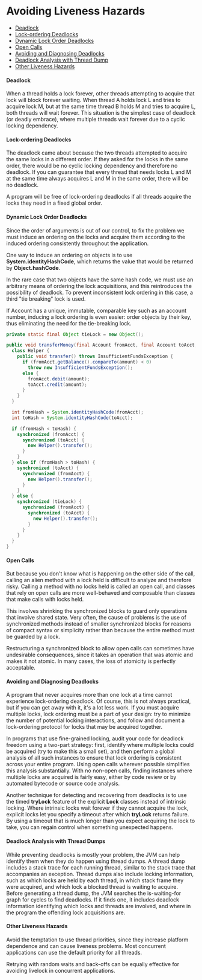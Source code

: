 # Avoiding Liveness Hazards
* [Deadlock](#deadlock)
* [Lock-ordering Deadlocks](#lock-ordering-deadlocks)
* [Dynamic Lock Order Deadlocks](#dynamic-lock-order-deadlocks)
* [Open Calls](#open-calls)
* [Avoiding and Diagnosing Deadlocks](#avoiding-and-diagnosing-deadlocks)
* [Deadlock Analysis with Thread Dump](#deadlock-analysis-with-thread-dumps)
* [Other Liveness Hazards](#other-liveness-hazards)
#### Deadlock
When a thread holds a lock forever, other threads attempting to acquire that lock will block forever waiting. When thread A holds lock L and tries to acquire lock M, but at the same time thread B holds M and tries to acquire L, both threads will wait forever. This situation is the simplest case of deadlock (or deadly embrace), where multiple threads wait forever due to a cyclic locking dependency.

#### Lock-ordering Deadlocks
The deadlock came about because the two threads attempted to acquire the same locks in a different order. If they asked for the locks in the same order, there would be no cyclic locking dependency and therefore no deadlock. If you can guarantee that every thread that needs locks L and M at the same time always acquires L and M in the same order, there will be no deadlock.

A program will be free of lock-ordering deadlocks if all threads acquire the locks they need in a fixed global order.

#### Dynamic Lock Order Deadlocks
Since the order of arguments is out of our control, to fix the problem we must induce an ordering on the locks and acquire them according to the induced ordering consistently throughout the application.

One way to induce an ordering on objects is to use **System.identityHashCode**, which returns the value that would be returned by **Object.hashCode**.

In the rare case that two objects have the same hash code, we must use an arbitrary means of ordering the lock acquisitions, and this reintroduces the possibility of deadlock. To prevent inconsistent lock ordering in this case, a third "tie breaking" lock is used.

If Account has a unique, immutable, comparable key such as an account number, inducing a lock ordering is even easier: order objects by their key, thus eliminating the need for the tie-breaking lock.
```java
private static final Object tieLock = new Object();

public void transferMoney(final Account fromAcct, final Account toAcct, final DollarAmount amount) throws InsufficientFundsException {
  class Helper {
    public void transfer() throws InsufficientFundsException {
      if (fromAcct.getBalance().compareTo(amount) < 0)
        throw new InsufficientFundsException();
      else {
        fromAcct.debit(amount);
        toAcct.credit(amount);
      }
    }
  }

  int fromHash = System.identityHashCode(fromAcct);
  int toHash = System.identityHashCode(toAcct);

  if (fromHash < toHash) {
    synchronized (fromAcct) {
      synchronized (toAcct) {
        new Helper().transfer();
      }
    }
  } else if (fromHash > toHash) {
    synchronized (toAcct) {
      synchronized (fromAcct) {
        new Helper().transfer();
      }
    }
  } else {
    synchronized (tieLock) {
      synchronized (fromAcct) {
        synchronized (toAcct) {
          new Helper().transfer();
        }
      }
    }
  }
}
```

#### Open Calls
But because you don't know what is happening on the other side of the call, calling an alien method with a lock held is difficult to analyze and therefore risky. Calling a method with no locks held is called an open call, and classes that rely on open calls are more well-behaved and composable than classes that make calls with locks held.

This involves shrinking the synchronized blocks to guard only operations that involve shared state. Very often, the cause of problems is the use of synchronized methods instead of smaller synchronized blocks for reasons of compact syntax or simplicity rather than because the entire method must be guarded by a lock.

Restructuring a synchronized block to allow open calls can sometimes have undesirable consequences, since it takes an operation that was atomic and makes it not atomic. In many cases, the loss of atomicity is perfectly acceptable.

#### Avoiding and Diagnosing Deadlocks
A program that never acquires more than one lock at a time cannot experience lock-ordering deadlock. Of course, this is not always practical, but if you can get away with it, it's a lot less work. If you must acquire multiple locks, lock ordering must be a part of your design: try to minimize the number of potential locking interactions, and follow and document a lock-ordering protocol for locks that may be acquired together.

In programs that use fine-grained locking, audit your code for deadlock freedom using a two-part strategy: first, identify where multiple locks could be acquired (try to make this a small set), and then perform a global analysis of all such instances to ensure that lock ordering is consistent across your entire program. Using open calls wherever possible simplifies this analysis substantially. With no non-open calls, finding instances where multiple locks are acquired is fairly easy, either by code review or by automated bytecode or source code analysis.

Another technique for detecting and recovering from deadlocks is to use the timed **tryLock** feature of the explicit **Lock** classes instead of intrinsic locking. Where intrinsic locks wait forever if they cannot acquire the lock, explicit locks let you specify a timeout after which **tryLock** returns failure. By using a timeout that is much longer than you expect acquiring the lock to take, you can regain control when something unexpected happens.

#### Deadlock Analysis with Thread Dumps 
While preventing deadlocks is mostly your problem, the JVM can help identify them when they do happen using thread dumps. A thread dump includes a stack trace for each running thread, similar to the stack trace that accompanies an exception. Thread dumps also include locking information, such as which locks are held by each thread, in which stack frame they were acquired, and which lock a blocked thread is waiting to acquire. Before generating a thread dump, the JVM searches the is-waiting-for graph for cycles to find deadlocks. If it finds one, it includes deadlock information identifying which locks and threads are involved, and where in the program the offending lock acquisitions are.

#### Other Liveness Hazards
Avoid the temptation to use thread priorities, since they increase platform dependence and can cause liveness problems. Most concurrent applications can use the default priority for all threads.

Retrying with random waits and back-offs can be equally effective for avoiding livelock in concurrent applications.
